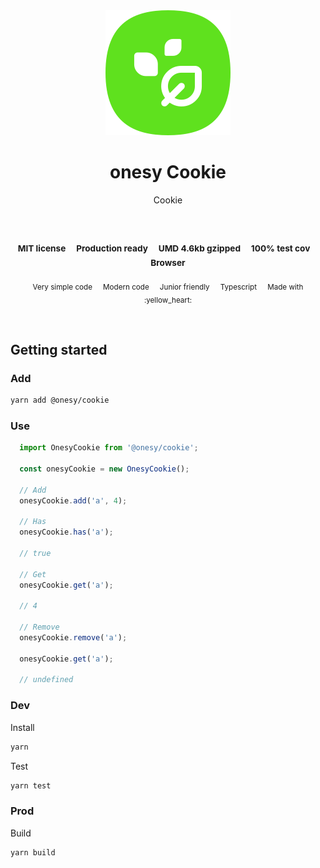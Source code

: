 
</br>
</br>

<p align='center'>
  <a target='_blank' rel='noopener noreferrer' href='#'>
    <img src='utils/images/logo.svg' alt='onesy logo' />
  </a>
</p>

<h1 align='center'>onesy Cookie</h1>

<p align='center'>
  Cookie
</p>

<br />

<h3 align='center'>
  <sub>MIT license&nbsp;&nbsp;&nbsp;&nbsp;</sub>
  <sub>Production ready&nbsp;&nbsp;&nbsp;&nbsp;</sub>
  <sub>UMD 4.6kb gzipped&nbsp;&nbsp;&nbsp;&nbsp;</sub>
  <sub>100% test cov&nbsp;&nbsp;&nbsp;&nbsp;</sub>
  <sub>Browser</sub>
</h3>

<p align='center'>
    <sub>Very simple code&nbsp;&nbsp;&nbsp;&nbsp;</sub>
    <sub>Modern code&nbsp;&nbsp;&nbsp;&nbsp;</sub>
    <sub>Junior friendly&nbsp;&nbsp;&nbsp;&nbsp;</sub>
    <sub>Typescript&nbsp;&nbsp;&nbsp;&nbsp;</sub>
    <sub>Made with :yellow_heart:</sub>
</p>

<br />

## Getting started

### Add

```sh
yarn add @onesy/cookie
```

### Use

```javascript
  import OnesyCookie from '@onesy/cookie';

  const onesyCookie = new OnesyCookie();

  // Add
  onesyCookie.add('a', 4);

  // Has
  onesyCookie.has('a');

  // true

  // Get
  onesyCookie.get('a');

  // 4

  // Remove
  onesyCookie.remove('a');

  onesyCookie.get('a');

  // undefined
```

### Dev

Install

```sh
yarn
```

Test

```sh
yarn test
```

### Prod

Build

```sh
yarn build
```
